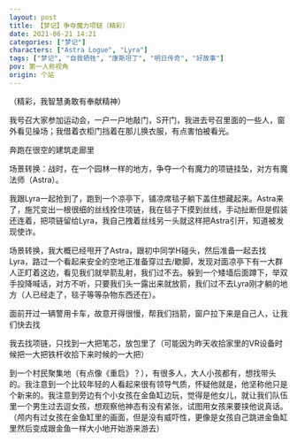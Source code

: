 ```yaml
---
layout: post
title: 【梦记】争夺魔力项链（精彩）
date: 2021-06-21 14:21
categories: ["梦记"]
characters: ["Astra Logue", "Lyra"]
tags: ["梦记", "自我牺牲", "康斯坦丁", "明日传奇", "好故事"]
pov: 第一人称视角
origin: 个站
---
```


（精彩，我智慧勇敢有奉献精神）

我号召大家参加运动会，一户一户地敲门，S开门，我进去号召里面的一些人，窗外看见操场；我借着衣柜门挡着在那儿换衣服，有点害怕被看光。

奔跑在很空的建筑走廊里

场景转换：战时，在一个园林一样的地方，争夺一个有魔力的项链挂坠，对方有魔法师（Astra）。

我跟Lyra一起抢到了，跑到一个凉亭下，铺凉席毯子躺下盖住想藏起来。Astra来了，施咒变出一根很细的丝线拴住项链，我在毯子下摸到丝线，手动扯断但是假装还连着，把项链留给Lyra，我自己拽着丝线另一头就这样把Astra引开，知道被发现使诈。

场景转换，我大概已经甩开了Astra，跟初中同学H碰头，然后准备一起去找Lyra，路过一个看起来安全的空地正准备穿过去/歇脚，发现对面凉亭下有一大群人正盯着这边，看见我们就举箭乱射，我们过不去。躲到一个矮墙后面蹲下，举双手投降喊话，对方不听，只要我们头一露出来就放箭，我们过不去Lyra刚才躺的地方（人已经走了，毯子等等杂物东西还在）。

面前开过一辆警用卡车，故意开得很慢，帮我们挡箭，窗户拉下来是自己人，让我们快去找

我去找项链，只找到一大把笔芯，放包里了（可能因为昨天收拾家里的VR设备时候把一大把铁杆收拾下来时候的一大把）

到一个村民聚集地（有点像《重启》？），有很多人，大人小孩都有，想找带头的。我注意到一个比较年轻的人看起来很有领导气质，怀疑他就是，他坚称他只是个新来的。我注意到旁边有个小女孩在金鱼缸边玩，觉得是他女儿，就让我们队伍里一个男生过去逗女孩，想观察他神态有没有紧张，试图用女孩来要挟他说真话。（颅内有过女孩在金鱼缸里的画面，但是没有威吓性，更像是女孩自己跳进金鱼缸里然后变成跟金鱼一样大小地开始游来游去）

